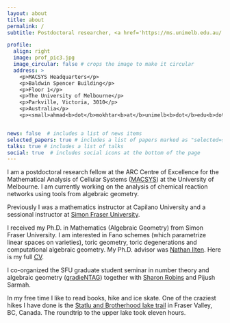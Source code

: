 ```yaml
---
layout: about
title: about
permalink: /
subtitle: Postdoctoral researcher, <a href='https://ms.unimelb.edu.au/'>The University of Melbourne</a>

profile:
  align: right
  image: prof_pic3.jpg
  image_circular: false # crops the image to make it circular
  address: >
    <p>MACSYS Headquarters</p>
    <p>Baldwin Spencer Building</p>
    <p>Floor 1</p>
    <p>The University of Melbourne</p>
    <p>Parkville, Victoria, 3010</p>
    <p>Australia</p>
    <p><small>ahmad<b>dot</b>mokhtar<b>at</b>unimelb<b>dot</b>edu<b>dot</b>au</small></p>


news: false  # includes a list of news items
selected_papers: true # includes a list of papers marked as "selected={true}"
talks: true # includes a list of talks
social: true  # includes social icons at the bottom of the page
---
```


I am a postdoctoral research fellow at the ARC Centre of Excellence for the Mathematical Analysis of Cellular Systems (<a href='https://macsys.org/'>MACSYS</a>) at the University of Melbourne.
I am currently working on the analysis of chemical reaction networks using tools from algebraic geometry.

Previously I was a mathematics instructor at Capilano University and a sessional instructor at <a href='https://www.sfu.ca/math.html'>Simon Fraser University</a>.

I received my Ph.D. in Mathematics (Algebraic Geometry) from Simon Fraser University. I am interested in Fano schemes (which parametrize linear spaces on varieties), toric geometry, toric degenerations and computational algebraic geometry. My Ph.D. advisor was <a href='https://www.sfu.ca/~nilten/'>Nathan Ilten</a>. Here is my full <a href="{{ '/cv/' | relative_url }}">CV</a>.

I co-organized the SFU graduate student seminar in number theory and algebraic geometry (<a href="{{ '/gradieNTAG/' | relative_url }}">gradieNTAG</a>) together with <a href='https://sites.google.com/view/sharon-robins'>Sharon Robins</a> and Pijush Sarmah.

In my free time I like to read books, hike and ice skate. One of the craziest hikes I have done is the <a href='https://www.google.com/maps/search/?api=1&query=statlu+and+brotherhood+lake+trailhead'>Statlu and Brotherhood lake trail</a> in Fraser Valley, BC, Canada. The roundtrip to the upper lake took eleven hours.
